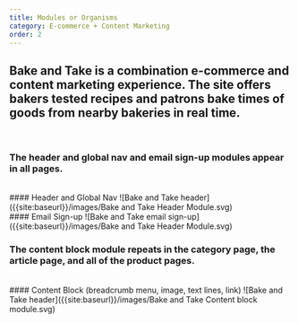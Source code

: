 ```yaml
---
title: Modules or Organisms
category: E-commerce + Content Marketing
order: 2
---
```

## Bake and Take is a combination e-commerce and content marketing experience. The site offers bakers tested recipes and patrons bake times of goods from nearby bakeries in real time.
<br>

### The header and global nav and email sign-up modules appear in all pages.
<br>
#### Header and Global Nav
![Bake and Take header]({{site:baseurl}}/images/Bake and Take Header Module.svg)

<br>
#### Email Sign-up
![Bake and Take email sign-up]({{site:baseurl}}/images/Bake and Take Header Module.svg)

### The content block module repeats in the category page, the article page, and all of the product pages.
<br>
#### Content Block (breadcrumb menu, image, text lines, link)
![Bake and Take header]({{site:baseurl}}/images/Bake and Take Content block module.svg)

